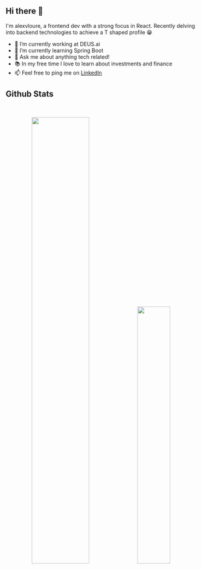 <h2>Hi there 👋</h2>
<p>I'm alexvloure, a frontend dev with a strong focus in React. Recently delving into backend technologies to achieve a T shaped profile 😁</p>

- 🔭 I’m currently working at DEUS.ai
- 🌱 I’m currently learning Spring Boot
- 💬 Ask me about anything tech related!
- 📚 In my free time I love to learn about investments and finance
- 📫 Feel free to ping me on [LinkedIn](https://linkedin.com/in/alexvloure)

<h2>
  Github Stats
</h2>

<br>

<p align="center">
  <img src="https://github-readme-stats.vercel.app/api?username=alexvloure&show_icons=true&locale=en&layout=compact&theme=date_night&hide_border" width="55%">
  <img src="https://github-readme-stats.vercel.app/api/top-langs?username=alexvloure&show_icons=true&locale=en&layout=compact&theme=date_night&&hide_border&line_height=0" width="41.75%" />
</p>

